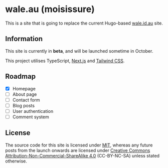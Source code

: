 # wale.au (moisissure)
This is a site that is going to replace the current Hugo-based [wale.id.au](https://wale.id.au) site.

## Information
This site is currently in **beta**, and will be launched sometime in October.

This project utilises TypeScript, [Next.js](https://nextjs.org) and [Tailwind CSS](https://tailwindcss.com).

## Roadmap
- [x] Homepage
- [ ] About page
- [ ] Contact form
- [ ] Blog posts
- [ ] User authentication
- [ ] Comment system

## License
The source code for this site is licensed under [MIT](https://github.com/wale/moisissure/blob/main/LICENSE), whereas any future posts from the launch onwards are licensed under [Creative Commons Attribution-Non-Commercial-ShareAlike 4.0](https://creativecommons.org/licenses/by-nc-sa/4.0/) (CC-BY-NC-SA) unless stated otherwise.